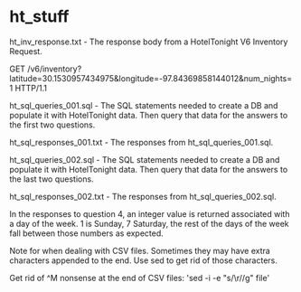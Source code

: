 # ht_stuff

ht_inv_response.txt - The response body from a HotelTonight V6 Inventory Request.

  GET /v6/inventory?latitude=30.1530957434975&longitude=-97.84369858144012&num_nights=1 HTTP/1.1
  
ht_sql_queries_001.sql - The SQL statements needed to create a DB and populate it with HotelTonight data. Then query that data for the answers to the first two questions.

ht_sql_responses_001.txt - The responses from ht_sql_queries_001.sql.

ht_sql_queries_002.sql - The SQL statements needed to create a DB and populate it with HotelTonight data. Then query that data for the answers to the last two questions.

ht_sql_responses_002.txt - The responses from ht_sql_queries_002.sql.

In the responses to question 4, an integer value is returned associated with a day of the week. 1 is Sunday, 7 Saturday, the rest of the days of the week fall between those numbers as expected.

Note for when dealing with CSV files. Sometimes they may have extra characters appended to the end. Use sed to get rid of those characters.

Get rid of ^M nonsense at the end of CSV files: 'sed -i -e "s/\r//g" file'
